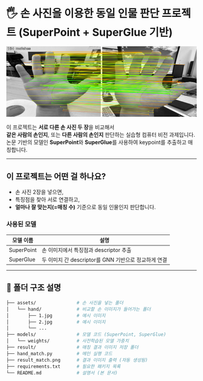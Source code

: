# 🖐️ 손 사진을 이용한 동일 인물 판단 프로젝트 (SuperPoint + SuperGlue 기반)

<p align="center">
  <img src="result_match.png" alt="Matching Result" width="600">
</p>

이 프로젝트는 **서로 다른 손 사진 두 장**을 비교해서  
**같은 사람의 손인지**, 또는 **다른 사람의 손인지** 판단하는 실습형 컴퓨터 비전 과제입니다.  
논문 기반의 모델인 **SuperPoint**와 **SuperGlue**를 사용하여 keypoint를 추출하고 매칭합니다.

---

##  이 프로젝트는 어떤 걸 하나요?

- 손 사진 2장을 넣으면,
- 특징점을 찾아 서로 연결하고,
- **얼마나 잘 맞는지(=매칭 수)** 기준으로 동일 인물인지 판단합니다.

### 사용된 모델

| 모델 이름 | 설명 |
|-----------|------|
|  SuperPoint | 손 이미지에서 특징점과 descriptor 추출 |
|  SuperGlue | 두 이미지 간 descriptor를 GNN 기반으로 정교하게 연결 |

---

## 📂 폴더 구조 설명

```bash
├── assets/               # 손 사진을 넣는 폴더
│   └── hand/             # 비교할 손 이미지가 들어가는 폴더
│       ├── 1.jpg         # 예시 이미지
│       ├── 2.jpg         # 예시 이미지
│       └── ...
├── models/               # 모델 코드 (SuperPoint, SuperGlue)
│   └── weights/          # 사전학습된 모델 가중치
├── result/               # 매칭 결과 이미지 저장 폴더
├── hand_match.py         # 메인 실행 코드
├── result_match.png      # 결과 이미지 출력 (자동 생성됨)
├── requirements.txt      # 필요한 패키지 목록
└── README.md             # 설명서 (본 문서)
